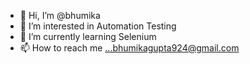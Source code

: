 - 👋 Hi, I’m @bhumika
- 👀 I’m interested in Automation Testing
- 🌱 I’m currently learning Selenium
- 📫 How to reach me ...bhumikagupta924@gmail.com

<!---
bhuumika/bhuumika is a ✨ special ✨ repository because its `README.md` (this file) appears on your GitHub profile.
You can click the Preview link to take a look at your changes.
--->
